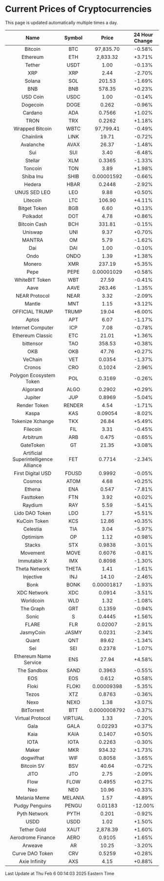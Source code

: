 # Current Prices of Cryptocurrencies
This page is updated automatically multiple times a day.

| Name | Symbol | Price | 24 Hour Change |
| :---: |:---:| :---: | :---: |
| Bitcoin | BTC | 97,835.70 | -0.58% |
| Ethereum | ETH | 2,833.32 | +3.71% |
| Tether | USDT | 1.00 | -0.13% |
| XRP | XRP | 2.44 | -2.70% |
| Solana | SOL | 201.53 | -1.69% |
| BNB | BNB | 578.35 | +0.23% |
| USD Coin | USDC | 1.00 | -0.14% |
| Dogecoin | DOGE | 0.262 | -0.96% |
| Cardano | ADA | 0.7566 | +1.02% |
| TRON | TRX | 0.2262 | +1.18% |
| Wrapped Bitcoin | WBTC | 97,799.41 | -0.49% |
| Chainlink | LINK | 19.71 | -0.72% |
| Avalanche | AVAX | 26.37 | -1.48% |
| Sui | SUI | 3.40 | -6.48% |
| Stellar | XLM | 0.3365 | -1.33% |
| Toncoin | TON | 3.89 | +1.98% |
| Shiba Inu | SHIB | 0.00001592 | -0.66% |
| Hedera | HBAR | 0.2448 | -2.92% |
| UNUS SED LEO | LEO | 9.88 | +0.50% |
| Litecoin | LTC | 106.90 | +4.11% |
| Bitget Token | BGB | 6.60 | +0.13% |
| Polkadot | DOT | 4.78 | +0.86% |
| Bitcoin Cash | BCH | 331.81 | -0.15% |
| Uniswap | UNI | 9.37 | +0.70% |
| MANTRA | OM | 5.79 | -1.62% |
| Dai | DAI | 1.00 | -0.10% |
| Ondo | ONDO | 1.39 | +1.38% |
| Monero | XMR | 237.19 | +5.35% |
| Pepe | PEPE | 0.00001029 | +0.58% |
| WhiteBIT Token | WBT | 27.59 | -0.41% |
| Aave | AAVE | 263.46 | -1.35% |
| NEAR Protocol | NEAR | 3.32 | -2.09% |
| Mantle | MNT | 1.15 | +3.12% |
| OFFICIAL TRUMP | TRUMP | 19.04 | +6.00% |
| Aptos | APT | 6.07 | -1.17% |
| Internet Computer | ICP | 7.08 | -0.78% |
| Ethereum Classic | ETC | 21.01 | +1.36% |
| bittensor | TAO | 358.53 | +0.38% |
| OKB | OKB | 47.76 | +0.27% |
| VeChain | VET | 0.0354 | -1.37% |
| Cronos | CRO | 0.1024 | -2.96% |
| Polygon Ecosystem Token | POL | 0.3169 | -0.26% |
| Algorand | ALGO | 0.2902 | +0.29% |
| Jupiter | JUP | 0.8969 | -5.04% |
| Render Token | RENDER | 4.54 | -1.71% |
| Kaspa | KAS | 0.09054 | -8.02% |
| Tokenize Xchange | TKX | 26.84 | +5.49% |
| Filecoin | FIL | 3.31 | -0.45% |
| Arbitrum | ARB | 0.475 | -0.65% |
| GateToken | GT | 21.35 | +3.08% |
| Artificial Superintelligence Alliance | FET | 0.7714 | -2.34% |
| First Digital USD | FDUSD | 0.9992 | -0.05% |
| Cosmos | ATOM | 4.68 | +0.25% |
| Ethena | ENA | 0.547 | -7.81% |
| Fasttoken | FTN | 3.92 | +0.02% |
| Raydium | RAY | 5.59 | -5.41% |
| Lido DAO Token | LDO | 1.77 | +5.51% |
| KuCoin Token | KCS | 12.86 | +0.35% |
| Celestia | TIA | 3.04 | -5.97% |
| Optimism | OP | 1.12 | +0.98% |
| Stacks | STX | 0.9838 | -3.01% |
| Movement | MOVE | 0.6076 | -0.81% |
| Immutable X | IMX | 0.8098 | -1.30% |
| Theta Network | THETA | 1.41 | -1.61% |
| Injective | INJ | 14.10 | -2.46% |
| Bonk | BONK | 0.00001817 | -1.93% |
| XDC Network | XDC | 0.0914 | -3.51% |
| Worldcoin | WLD | 1.32 | -1.08% |
| The Graph | GRT | 0.1359 | -0.94% |
| Sonic | S | 0.4445 | +1.56% |
| FLARE | FLR | 0.02007 | -2.91% |
| JasmyCoin | JASMY | 0.0231 | -2.34% |
| Quant | QNT | 89.62 | -1.34% |
| Sei | SEI | 0.2378 | -1.07% |
| Ethereum Name Service | ENS | 27.94 | +4.58% |
| The Sandbox | SAND | 0.3963 | -0.55% |
| EOS | EOS | 0.612 | +0.58% |
| Floki | FLOKI | 0.00009398 | -5.35% |
| Tezos | XTZ | 0.8763 | -0.36% |
| Nexo | NEXO | 1.38 | +3.07% |
| BitTorrent | BTT | 0.0000008792 | -0.37% |
| Virtual Protocol | VIRTUAL | 1.33 | -7.20% |
| Gala | GALA | 0.02293 | +0.37% |
| Kaia | KAIA | 0.1407 | +0.50% |
| IOTA | IOTA | 0.2263 | -0.30% |
| Maker | MKR | 934.32 | +1.73% |
| dogwifhat | WIF | 0.8058 | -3.65% |
| Bitcoin SV | BSV | 40.64 | -0.72% |
| JITO | JTO | 2.75 | -2.09% |
| Flow | FLOW | 0.4955 | +0.27% |
| Neo | NEO | 10.96 | +0.33% |
| Melania Meme | MELANIA | 1.57 | -4.89% |
| Pudgy Penguins | PENGU | 0.01183 | -12.00% |
| Pyth Network | PYTH | 0.201 | -0.92% |
| USDD | USDD | 1.02 | +1.50% |
| Tether Gold | XAUT | 2,878.39 | +1.60% |
| Aerodrome Finance | AERO | 0.9105 | +1.65% |
| Arweave | AR | 10.25 | -3.20% |
| Curve DAO Token | CRV | 0.5259 | +0.28% |
| Axie Infinity | AXS | 4.15 | +0.88% |

Last Update at Thu Feb  6 00:14:03 2025 Eastern Time